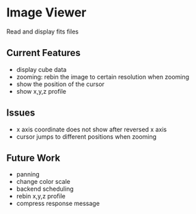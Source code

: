 # Image Viewer
Read and display fits files

## Current Features
* display cube data
* zooming: rebin the image to certain resolution when zooming
* show the position of the cursor
* show x,y,z profile

## Issues
* x axis coordinate does not show after reversed x axis
* cursor jumps to different positions when zooming

## Future Work
* panning
* change color scale
* backend scheduling
* rebin x,y,z profile
* compress response message
